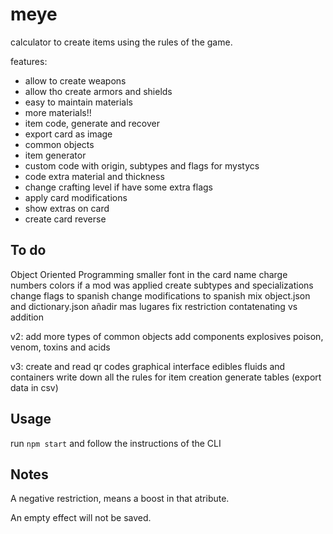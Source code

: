 # meye

calculator to create items using the rules of the game.

features:
- allow to create weapons
- allow tho create armors and shields
- easy to maintain materials
- more materials!!
- item code, generate and recover
- export card as image
- common objects
- item generator
- custom code with origin, subtypes and flags for mystycs 
- code extra material and thickness
- change crafting level if have some extra flags
- apply card modifications
- show extras on card
- create card reverse

## To do
Object Oriented Programming
smaller font in the card name
charge numbers colors if a mod was applied
create subtypes and specializations
change flags to spanish
change modifications to spanish
mix object.json and dictionary.json
añadir mas lugares
fix restriction contatenating vs addition

v2:
add more types of common objects
add components
explosives
poison, venom, toxins and acids

v3:
create and read qr codes
graphical interface
edibles
fluids and containers
write down all the rules for item creation
generate tables (export data in csv)

## Usage

run `npm start` and follow the instructions of the CLI

## Notes

A negative restriction, means a boost in that atribute.

An empty effect will not be saved.